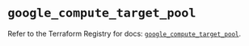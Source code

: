 # `google_compute_target_pool`

Refer to the Terraform Registry for docs: [`google_compute_target_pool`](https://registry.terraform.io/providers/hashicorp/google/5.20.0/docs/resources/compute_target_pool).
